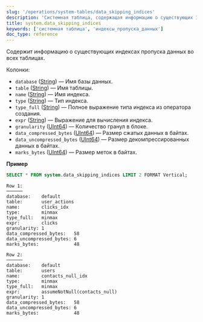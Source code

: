 ```yaml
---
slug: '/operations/system-tables/data_skipping_indices'
description: 'Системная таблица, содержащая информацию о существующих INDEX пропуска'
title: system.data_skipping_indices
keywords: ['системная таблица', 'индексы_пропуска_данных']
doc_type: reference
---
```

Содержит информацию о существующих индексах пропуска данных во всех таблицах.

Колонки:

- `database` ([String](../../sql-reference/data-types/string.md)) — Имя базы данных.
- `table` ([String](../../sql-reference/data-types/string.md)) — Имя таблицы.
- `name` ([String](../../sql-reference/data-types/string.md)) — Имя индекса.
- `type` ([String](../../sql-reference/data-types/string.md)) — Тип индекса.
- `type_full` ([String](../../sql-reference/data-types/string.md)) — Полное выражение типа индекса из оператора создания.
- `expr` ([String](../../sql-reference/data-types/string.md)) — Выражение для вычисления индекса.
- `granularity` ([UInt64](../../sql-reference/data-types/int-uint.md)) — Количество гранул в блоке.
- `data_compressed_bytes` ([UInt64](../../sql-reference/data-types/int-uint.md)) — Размер сжатых данных в байтах.
- `data_uncompressed_bytes` ([UInt64](../../sql-reference/data-types/int-uint.md)) — Размер декомпрессированных данных в байтах.
- `marks_bytes` ([UInt64](../../sql-reference/data-types/int-uint.md)) — Размер меток в байтах.

**Пример**

```sql
SELECT * FROM system.data_skipping_indices LIMIT 2 FORMAT Vertical;
```

```text
Row 1:
──────
database:    default
table:       user_actions
name:        clicks_idx
type:        minmax
type_full:   minmax
expr:        clicks
granularity: 1
data_compressed_bytes:   58
data_uncompressed_bytes: 6
marks_bytes:             48

Row 2:
──────
database:    default
table:       users
name:        contacts_null_idx
type:        minmax
type_full:   minmax
expr:        assumeNotNull(contacts_null)
granularity: 1
data_compressed_bytes:   58
data_uncompressed_bytes: 6
marks_bytes:             48
```